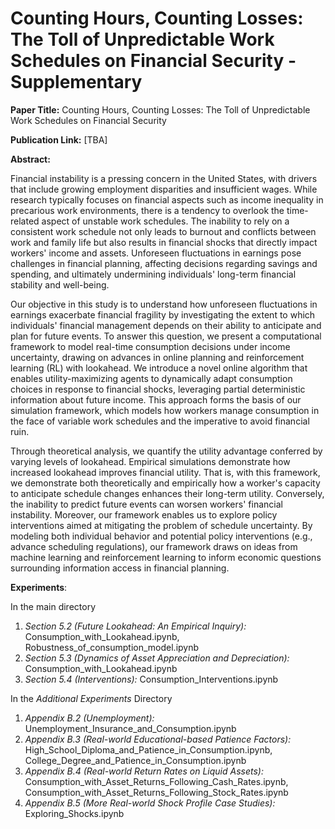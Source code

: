 # Counting Hours, Counting Losses: The Toll of Unpredictable Work Schedules on Financial Security - Supplementary

**Paper Title:** Counting Hours, Counting Losses: The Toll of Unpredictable Work Schedules on Financial Security

**Publication Link:** [TBA]

**Abstract:**

Financial instability is a pressing concern in the United States, with drivers that include growing employment disparities and insufficient wages. While research typically focuses on financial aspects such as income inequality in precarious work environments, there is a tendency to overlook the time-related aspect of unstable work schedules. The inability to rely on a consistent work schedule not only leads to burnout and conflicts between work and family life but also results in financial shocks that directly impact workers' income and assets. Unforeseen fluctuations in earnings pose challenges in financial planning, affecting decisions regarding savings and spending, and ultimately undermining individuals' long-term financial stability and well-being. 

Our objective in this study is to understand how unforeseen fluctuations in earnings exacerbate financial fragility by investigating the extent to which individuals' financial management depends on their ability to anticipate and plan for future events. To answer this question, we present a computational framework to model real-time consumption decisions under income uncertainty, drawing on advances in online planning and reinforcement learning (RL) with lookahead. We introduce a novel online algorithm that enables utility-maximizing agents to dynamically adapt consumption choices in response to financial shocks, leveraging partial deterministic information about future income. This approach forms the basis of our simulation framework, which models how workers manage consumption in the face of variable work schedules and the imperative to avoid financial ruin.

Through theoretical analysis, we quantify the utility advantage conferred by varying levels of lookahead. Empirical simulations demonstrate how increased lookahead improves financial utility. 
That is, with this framework, we demonstrate both theoretically and empirically how a worker's capacity to anticipate schedule changes enhances their long-term utility. Conversely, the inability to predict future events can worsen workers' financial instability. Moreover, our framework enables us to explore policy interventions aimed at mitigating the problem of schedule uncertainty. By modeling both individual behavior and potential policy interventions (e.g., advance scheduling regulations), our framework draws on ideas from machine learning and reinforcement learning to inform economic questions surrounding information access in financial planning.

**Experiments**:

In the main directory

1. *Section 5.2 (Future Lookahead: An Empirical Inquiry):* Consumption_with_Lookahead.ipynb, Robustness_of_consumption_model.ipynb
2. *Section 5.3 (Dynamics of Asset Appreciation and Depreciation):* Consumption_with_Lookahead.ipynb
3. *Section 5.4 (Interventions):* Consumption_Interventions.ipynb

In the *Additional Experiments* Directory

1. *Appendix B.2 (Unemployment):* Unemployment_Insurance_and_Consumption.ipynb
2. *Appendix B.3 (Real-world Educational-based Patience Factors):* High_School_Diploma_and_Patience_in_Consumption.ipynb, College_Degree_and_Patience_in_Consumption.ipynb
3. *Appendix B.4 (Real-world Return Rates on Liquid Assets):* Consumption_with_Asset_Returns_Following_Cash_Rates.ipynb, Consumption_with_Asset_Returns_Following_Stock_Rates.ipynb
4. *Appendix B.5 (More Real-world Shock Profile Case Studies):* Exploring_Shocks.ipynb
